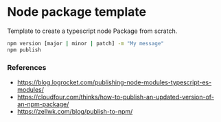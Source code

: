 # Node package template

Template to create a typescript node Package from scratch.

```bash
npm version [major | minor | patch] -m "My message"
npm publish
```

### References 
- https://blog.logrocket.com/publishing-node-modules-typescript-es-modules/
- https://cloudfour.com/thinks/how-to-publish-an-updated-version-of-an-npm-package/ 
- https://zellwk.com/blog/publish-to-npm/ 